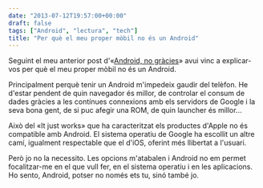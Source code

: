 ```yaml
---
date: "2013-07-12T19:57:00+00:00"
draft: false
tags: ["Android", "lectura", "tech"]
title: "Per què el meu proper mòbil no és un Android"
---
```

Seguint el meu anterior post d'«[Android, no gràcies](http://blog.enricllonch.com/post/54944184944/android-no-gracies)» avui vinc a explicar-vos per què el meu proper mòbil no és un Android.

Principalment perquè tenir un Android m'impedeix gaudir del telèfon. He d'estar pendent de quin navegador és millor, de controlar el consum de dades gràcies a les contínues connexions amb els servidors de Google i la seva bona gent, de si puc afegir una ROM, de quin launcher és millor...

Això del «It just works» que ha caracteritzat els productes d'Apple no és compatible amb Android. El sistema operatiu de Google ha escollit un altre camí, igualment respectable que el d'iOS, oferint més llibertat a l'usuari.

Però jo no la necessito. Les opcions m'atabalen i Android no em permet focalitzar-me en el que vull fer, en el sistema operatiu i en les aplicacions. Ho sento, Android, potser no només ets tu, sinó també jo.